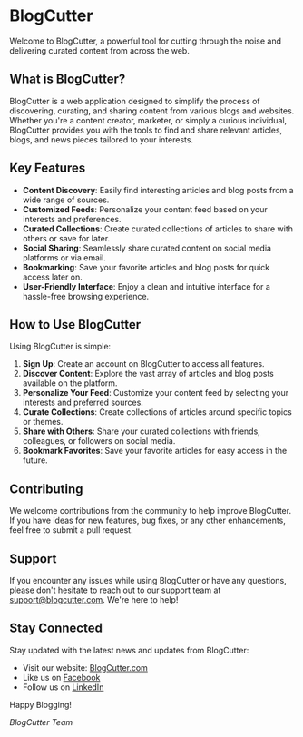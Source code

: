 # BlogCutter

Welcome to BlogCutter, a powerful tool for cutting through the noise and delivering curated content from across the web.

## What is BlogCutter?

BlogCutter is a web application designed to simplify the process of discovering, curating, and sharing content from various blogs and websites. Whether you're a content creator, marketer, or simply a curious individual, BlogCutter provides you with the tools to find and share relevant articles, blogs, and news pieces tailored to your interests.

## Key Features

- **Content Discovery**: Easily find interesting articles and blog posts from a wide range of sources.
- **Customized Feeds**: Personalize your content feed based on your interests and preferences.
- **Curated Collections**: Create curated collections of articles to share with others or save for later.
- **Social Sharing**: Seamlessly share curated content on social media platforms or via email.
- **Bookmarking**: Save your favorite articles and blog posts for quick access later on.
- **User-Friendly Interface**: Enjoy a clean and intuitive interface for a hassle-free browsing experience.

## How to Use BlogCutter

Using BlogCutter is simple:

1. **Sign Up**: Create an account on BlogCutter to access all features.
2. **Discover Content**: Explore the vast array of articles and blog posts available on the platform.
3. **Personalize Your Feed**: Customize your content feed by selecting your interests and preferred sources.
4. **Curate Collections**: Create collections of articles around specific topics or themes.
5. **Share with Others**: Share your curated collections with friends, colleagues, or followers on social media.
6. **Bookmark Favorites**: Save your favorite articles for easy access in the future.

## Contributing

We welcome contributions from the community to help improve BlogCutter. If you have ideas for new features, bug fixes, or any other enhancements, feel free to submit a pull request. 

## Support

If you encounter any issues while using BlogCutter or have any questions, please don't hesitate to reach out to our support team at [support@blogcutter.com](mailto:support@blogcutter.com). We're here to help!

## Stay Connected

Stay updated with the latest news and updates from BlogCutter:

- Visit our website: [BlogCutter.com](https://blogcutter.com)
- Like us on [Facebook](https://www.facebook.com/blogcutter)
- Follow us on [LinkedIn](https://www.linkedin.com/company/blog-cutter)

Happy Blogging!

*BlogCutter Team*
